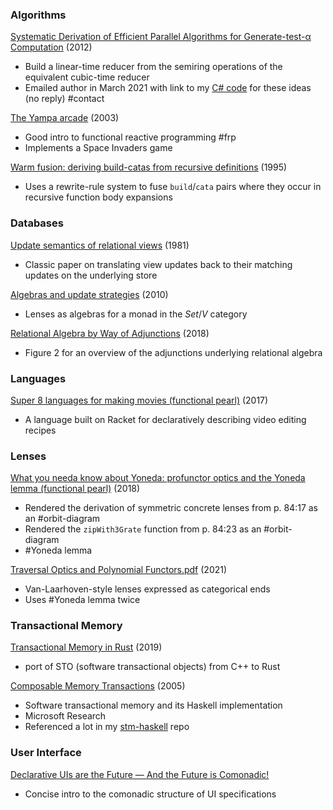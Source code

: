 ### Algorithms

[Systematic Derivation of Efficient Parallel Algorithms for Generate-test-α Computation](https://www.jstage.jst.go.jp/article/imt/7/2/7_567/_article) (2012)
* Build a linear-time reducer from the semiring operations of the equivalent cubic-time reducer
* Emailed author in March 2021 with link to my [C# code](https://github.com/jasonincanada/kattis/tree/master/cs/semirings) for these ideas (no reply) #contact

[The Yampa arcade](https://dl.acm.org/doi/abs/10.1145/871895.871897) (2003)
* Good intro to functional reactive programming #frp
* Implements a Space Invaders game

[Warm fusion: deriving build-catas from recursive definitions](https://dl.acm.org/doi/abs/10.1145/224164.224223) (1995)
* Uses a rewrite-rule system to fuse `build`/`cata` pairs where they occur in recursive function body expansions


### Databases

[Update semantics of relational views](https://dl.acm.org/doi/10.1145/319628.319634) (1981)
* Classic paper on translating view updates back to their matching updates on the underlying store

[Algebras and update strategies](http://www.jucs.org/jucs_16_5/algebras_and_update_strategies/jucs_16_05_0729_0748_johnson.pdf) (2010)
* Lenses as algebras for a monad in the $Set/V$ category

[Relational Algebra by Way of Adjunctions](http://www.cs.ox.ac.uk/jeremy.gibbons/publications/reladj.pdf) (2018)
* Figure 2 for an overview of the adjunctions underlying relational algebra


### Languages

[Super 8 languages for making movies (functional pearl)](https://dl.acm.org/doi/10.1145/3110274) (2017)
* A language built on Racket for declaratively describing video editing recipes


### Lenses

[What you needa know about Yoneda: profunctor optics and the Yoneda lemma (functional pearl)](https://dl.acm.org/doi/10.1145/3236779) (2018)
* Rendered the derivation of symmetric concrete lenses from p. 84:17 as an #orbit-diagram
* Rendered the `zipWith3Grate` function from p. 84:23 as an #orbit-diagram
* #Yoneda lemma

[Traversal Optics and Polynomial Functors.pdf](https://github.com/BartoszMilewski/Publications/blob/master/Traversals.pdf) (2021)
* Van-Laarhoven-style lenses expressed as categorical ends
* Uses #Yoneda lemma twice


### Transactional Memory

[Transactional Memory in Rust](https://dash.harvard.edu/handle/1/38811564) (2019)
* port of STO (software transactional objects) from C++ to Rust

[Composable Memory Transactions](https://www.microsoft.com/en-us/research/wp-content/uploads/2005/01/2005-ppopp-composable.pdf) (2005)
* Software transactional memory and its Haskell implementation
* Microsoft Research
* Referenced a lot in my [stm-haskell](https://github.com/jasonincanada/stm-haskell) repo


### User Interface

[Declarative UIs are the Future — And the Future is Comonadic!](https://functorial.com/the-future-is-comonadic/main.pdf)
* Concise intro to the comonadic structure of UI specifications
